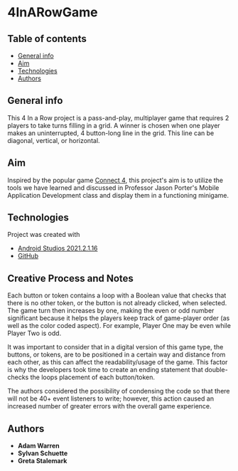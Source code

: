 # 4InARowGame
## Table of contents
* [General info](#general-info)
* [Aim](#aim)
* [Technologies](#technologies)
* [Authors](#authors)

## General info

This 4 In a Row project is a pass-and-play, multiplayer game that requires 2 players to take turns filling in a grid. A winner is chosen when one player makes an uninterrupted, 4 button-long line in the grid. This line can be diagonal, vertical, or horizontal. 

## Aim
 Inspired by the popular game [Connect 4](https://en.wikipedia.org/wiki/Connect_Four), this project's aim is to utilize the tools we have learned and discussed in Professor Jason Porter's Mobile Application Development class and display them in a functioning minigame.

## Technologies
Project was created with 
 * [Android Studios 2021.2.1.16](https://developer.android.com/studio/intro/?gclid=Cj0KCQiAvqGcBhCJARIsAFQ5ke7CNIMVlN7X_eg5wEjcIqnr2tpEK002SY30YgViC9FXCC4mmx42X28aAghIEALw_wcB&gclsrc=aw.ds)
 * [GitHub](https://github.com/)

## Creative Process and Notes


Each button or token contains a loop with a Boolean value that checks that there is no other token, or the button is not already clicked, when selected. The game turn then increases by one, making the even or odd number significant because it helps the players keep track of game-player order (as well as the color coded aspect). For example, Player One may be even while Player Two is odd. 

It was important to consider that in a digital version of this game type, the buttons, or tokens, are to be positioned in a certain way and distance from each other, as this can affect the readability/usage of the game. This factor is why the developers took time to create an ending statement that double-checks the loops placement of each button/token. 

 The authors considered the possibility of condensing the code so that there will not be 40+ event listeners to write; however, this action caused an increased number of greater errors with the overall game experience. 

## Authors
  - **Adam Warren** 
  - **Sylvan Schuette** 
  - **Greta Stalemark** 



